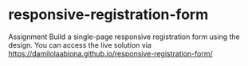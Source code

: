 # responsive-registration-form
Assignment  Build a single-page responsive registration form using the design.
You can access the live solution via https://damilolaabiona.github.io/responsive-registration-form/
